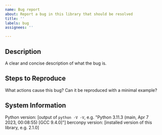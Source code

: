 ```yaml
---
name: Bug report
about: Report a bug in this library that should be resolved
title: ''
labels: bug
assignees: ''

---
```


## Description
A clear and concise description of what the bug is.

## Steps to Reproduce
What actions cause this bug? Can it be reproduced with a minimal example?

## System Information
Python version: [output of `python -V -V`, e.g. "Python 3.11.3 (main, Apr  7 2023, 00:08:55) [GCC 9.4.0]"]
berconpy version: [installed version of this library, e.g. 2.1.0]
